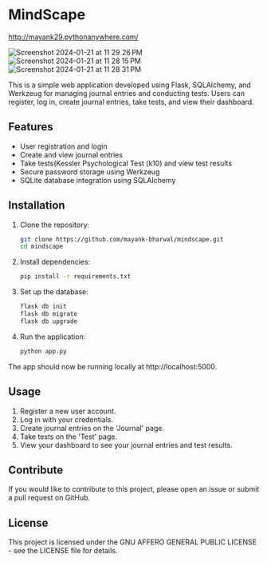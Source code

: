 # MindScape
http://mayank29.pythonanywhere.com/

![Screenshot 2024-01-21 at 11 29 26 PM](https://github.com/mayank-bharwal/MentalHealthWebsite/assets/119955673/f3f6ab7c-53ff-4767-b439-bc7ffb1e8d39)
![Screenshot 2024-01-21 at 11 28 15 PM](https://github.com/mayank-bharwal/MentalHealthWebsite/assets/119955673/11701e23-a905-47cf-8cb0-9ed320f87de1)
![Screenshot 2024-01-21 at 11 28 31 PM](https://github.com/mayank-bharwal/MentalHealthWebsite/assets/119955673/bea499c2-82e3-475e-987b-55e5a6dcfadb)

This is a simple web application developed using Flask, SQLAlchemy, and Werkzeug for managing journal entries and conducting tests. Users can register, log in, create journal entries, take tests, and view their dashboard.

## Features

- User registration and login
- Create and view journal entries
- Take tests(Kessler Psychological Test (k10) and view test results
- Secure password storage using Werkzeug
- SQLite database integration using SQLAlchemy

## Installation

1. Clone the repository:

   ```bash
   git clone https://github.com/mayank-bharwal/mindscape.git
   cd mindscape
   ```

2. Install dependencies:

   ```bash
   pip install -r requirements.txt
   ```

3. Set up the database:

   ```bash
   flask db init
   flask db migrate
   flask db upgrade
   ```

4. Run the application:

   ```bash
   python app.py
   ```

The app should now be running locally at http://localhost:5000.

## Usage

1. Register a new user account.
2. Log in with your credentials.
3. Create journal entries on the 'Journal' page.
4. Take tests on the 'Test' page.
5. View your dashboard to see your journal entries and test results.

## Contribute

If you would like to contribute to this project, please open an issue or submit a pull request on GitHub.

## License

This project is licensed under the GNU AFFERO GENERAL PUBLIC LICENSE - see the LICENSE file for details.
```
